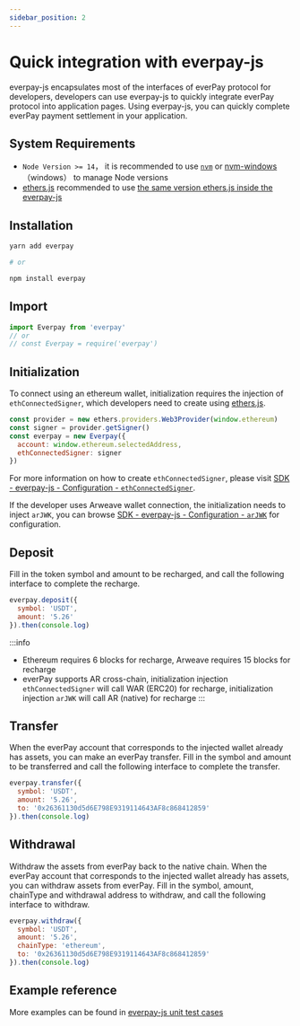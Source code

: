 ```yaml
---
sidebar_position: 2
---
```


# Quick integration with everpay-js

everpay-js encapsulates most of the interfaces of everPay protocol for developers, developers can use everpay-js to quickly integrate everPay protocol into application pages. Using everpay-js, you can quickly complete everPay payment settlement in your application.

## System Requirements

* `Node Version >= 14`， it is recommended to use [`nvm`](https://github.com/nvm-sh/nvm) or [nvm-windows](https://github.com/coreybutler/nvm-windows)（windows） to manage Node versions
* [ethers.js](https://docs.ethers.io/v5/) recommended to use [the same version ethers.js inside the everpay-js](https://github.com/everFinance/everpay-js/blob/main/package.json#L57)

## Installation
```bash
yarn add everpay

# or

npm install everpay
```

## Import
```js
import Everpay from 'everpay'
// or
// const Everpay = require('everpay')
```


## Initialization

To connect using an ethereum wallet, initialization requires the injection of `ethConnectedSigner`, which developers need to create using [ethers.js](https://github.com/ethers-io/ethers.js).

```js
const provider = new ethers.providers.Web3Provider(window.ethereum)
const signer = provider.getSigner()
const everpay = new Everpay({
  account: window.ethereum.selectedAddress,
  ethConnectedSigner: signer
})
```

For more information on how to create `ethConnectedSigner`, please visit [SDK - everpay-js - Configuration - `ethConnectedSigner`](../../sdk/everpay-js/configuration/ethConnectedSigner).

If the developer uses Arweave wallet connection, the initialization needs to inject `arJWK`, you can browse [SDK - everpay-js - Configuration - `arJWK`](../../sdk/everpay-js/configuration/arJWK) for configuration.

## Deposit

Fill in the token symbol and amount to be recharged, and call the following interface to complete the recharge.

```js
everpay.deposit({
  symbol: 'USDT',
  amount: '5.26'
}).then(console.log)
```

:::info
* Ethereum requires 6 blocks for recharge, Arweave requires 15 blocks for recharge
* everPay supports AR cross-chain, initialization injection `ethConnectedSigner` will call WAR (ERC20) for recharge, initialization injection `arJWK` will call AR (native) for recharge
:::

## Transfer

When the everPay account that corresponds to the injected wallet already has assets, you can make an everPay transfer. Fill in the symbol and amount to be transferred and call the following interface to complete the transfer.

```js
everpay.transfer({
  symbol: 'USDT',
  amount: '5.26',
  to: '0x26361130d5d6E798E9319114643AF8c868412859'
}).then(console.log)
```

## Withdrawal

Withdraw the assets from everPay back to the native chain. When the everPay account that corresponds to the injected wallet already has assets, you can withdraw assets from everPay. Fill in the symbol, amount, chainType and withdrawal address to withdraw, and call the following interface to withdraw.

```js
everpay.withdraw({
  symbol: 'USDT',
  amount: '5.26',
  chainType: 'ethereum',
  to: '0x26361130d5d6E798E9319114643AF8c868412859'
}).then(console.log)
```

## Example reference
More examples can be found in [everpay-js unit test cases](https://github.com/everFinance/everpay-js/tree/main/test)